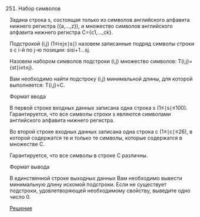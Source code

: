 251. Набор символов

Задана строка s, состоящая только из символов английского алфавита нижнего регистра ({a,…,z}), и множество символов английского алфавита нижнего регистра C={c1,…,ck}.

Подстрокой (i,j) (1≤i≤j≤∣s∣) назовем записанные подряд символы строки s с i-й по j-ю позиции: sisi+1…sj.

Назовем набором символов подстроки (i,j) множество символов: T(i,j)={st∣i≤t≤j}.

Вам необходимо найти подстроку (i,j) минимальной длины, для которой выполняется: T(i,j)=C.

Формат ввода

В первой строке входных данных записана одна строка s (1≤∣s∣≤100). Гарантируется, что все символы строки s являются символами английского алфавита нижнего регистра.

Во второй строке входных данных записана одна строка c (1≤∣c∣≤26), в которой содержатся те и только те символы, которые содержатся в множестве C.

Гарантируется, что все символы в строке C различны.

Формат вывода

В единственной строке выходных данных Вам необходимо вывести минимальную длину искомой подстроки. Если не существует подстроки, удовлетворяющей необходимому свойству, выведите одно число 0.

[Решение](solution.py)